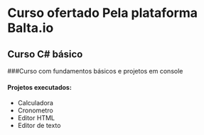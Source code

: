 # Curso ofertado Pela plataforma Balta.io

## Curso C# básico

###Curso com fundamentos básicos e projetos em console
#### Projetos executados:
- Calculadora
- Cronometro
- Editor HTML
- Editor de texto
